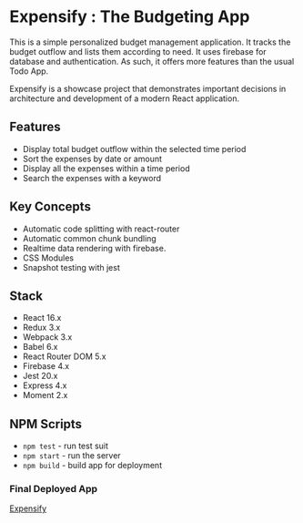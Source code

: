 # Expensify : The Budgeting App
This is a simple personalized budget management application. It tracks the budget outflow and lists them according to need. It uses firebase for database and authentication. As such, it offers more features than the usual Todo App.

Expensify is a showcase project that demonstrates important decisions in architecture and development of a modern React application.

## Features
- Display total budget outflow within the selected time period
- Sort the expenses by date or amount
- Display all the expenses within a time period
- Search the expenses with a keyword

## Key Concepts
- Automatic code splitting with react-router
- Automatic common chunk bundling
- Realtime data rendering with firebase.
- CSS Modules
- Snapshot testing with jest

## Stack
- React 16.x
- Redux 3.x
- Webpack 3.x
- Babel 6.x
- React Router DOM 5.x
- Firebase 4.x
- Jest 20.x
- Express 4.x
- Moment 2.x

## NPM Scripts
- `npm test` - run test suit
- `npm start` - run the server
- `npm build` - build app for deployment

### Final Deployed App
[Expensify](https://asutoss-expensify.herokuapp.com)
